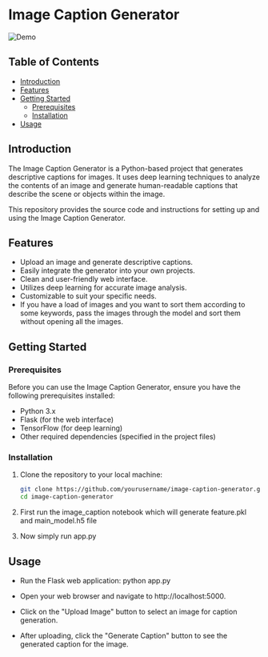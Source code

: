 # Image Caption Generator

![Demo](demo.png)

## Table of Contents

- [Introduction](#introduction)
- [Features](#features)
- [Getting Started](#getting-started)
  - [Prerequisites](#prerequisites)
  - [Installation](#installation)
- [Usage](#usage)


## Introduction

The Image Caption Generator is a Python-based project that generates descriptive captions for images. It uses deep learning techniques to analyze the contents of an image and generate human-readable captions that describe the scene or objects within the image.

This repository provides the source code and instructions for setting up and using the Image Caption Generator.

## Features

- Upload an image and generate descriptive captions.
- Easily integrate the generator into your own projects.
- Clean and user-friendly web interface.
- Utilizes deep learning for accurate image analysis.
- Customizable to suit your specific needs.
- If you have a load of images and you want to sort them according to some keywords, pass the images through the model and sort them without opening all the images.

## Getting Started

### Prerequisites

Before you can use the Image Caption Generator, ensure you have the following prerequisites installed:

- Python 3.x
- Flask (for the web interface)
- TensorFlow (for deep learning)
- Other required dependencies (specified in the project files)

### Installation

1. Clone the repository to your local machine:

   ```bash
   git clone https://github.com/yourusername/image-caption-generator.git
   cd image-caption-generator
2. First run the image_caption notebook which will generate feature.pkl and main_model.h5 file
3. Now simply run app.py

## Usage
- Run the Flask web application:
python app.py
- Open your web browser and navigate to http://localhost:5000.

- Click on the "Upload Image" button to select an image for caption generation.

- After uploading, click the "Generate Caption" button to see the generated caption for the image.
